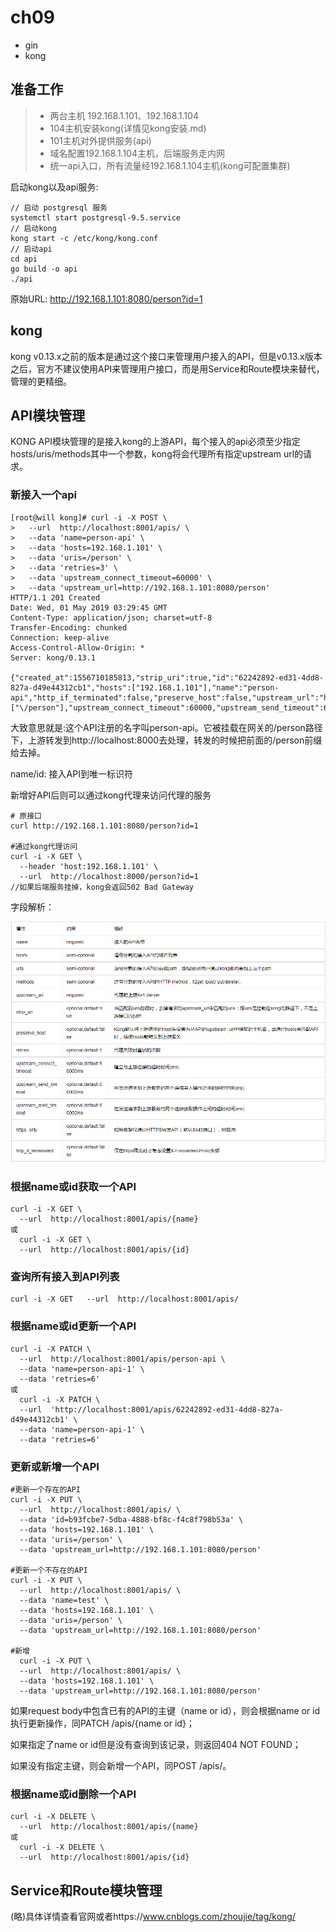 # ch09

- gin
- kong

## 准备工作
> * 两台主机 192.168.1.101、192.168.1.104
> * 104主机安装kong(详情见kong安装.md)
> * 101主机对外提供服务(api)
> * 域名配置192.168.1.104主机，后端服务走内网
> * 统一api入口，所有流量经192.168.1.104主机(kong可配置集群)

启动kong以及api服务:
```
// 启动 postgresql 服务
systemctl start postgresql-9.5.service
// 启动kong
kong start -c /etc/kong/kong.conf
// 启动api
cd api
go build -o api
./api
```

原始URL: http://192.168.1.101:8080/person?id=1

## kong

 kong v0.13.x之前的版本是通过这个接口来管理用户接入的API，但是v0.13.x版本之后，官方不建议使用API来管理用户接口，而是用Service和Route模块来替代，管理的更精细。

## API模块管理
KONG API模块管理的是接入kong的上游API，每个接入的api必须至少指定hosts/uris/methods其中一个参数，kong将会代理所有指定upstream url的请求。

### 新接入一个api
```
[root@will kong]# curl -i -X POST \
>   --url  http://localhost:8001/apis/ \
>   --data 'name=person-api' \
>   --data 'hosts=192.168.1.101' \
>   --data 'uris=/person' \
>   --data 'retries=3' \
>   --data 'upstream_connect_timeout=60000' \
>   --data 'upstream_url=http://192.168.1.101:8080/person'
HTTP/1.1 201 Created
Date: Wed, 01 May 2019 03:29:45 GMT
Content-Type: application/json; charset=utf-8
Transfer-Encoding: chunked
Connection: keep-alive
Access-Control-Allow-Origin: *
Server: kong/0.13.1

{"created_at":1556710185813,"strip_uri":true,"id":"62242892-ed31-4dd8-827a-d49e44312cb1","hosts":["192.168.1.101"],"name":"person-api","http_if_terminated":false,"preserve_host":false,"upstream_url":"http:\/\/192.168.1.101:8080\/person","uris":["\/person"],"upstream_connect_timeout":60000,"upstream_send_timeout":60000,"upstream_read_timeout":60000,"retries":3,"https_only":false}

```

大致意思就是:这个API注册的名字叫person-api。它被挂载在网关的/person路径下，上游转发到http://localhost:8000去处理，转发的时候把前面的/person前缀给去掉。

name/id: 接入API到唯一标识符

新增好API后则可以通过kong代理来访问代理的服务
```
# 原接口
curl http://192.168.1.101:8080/person?id=1

#通过kong代理访问
curl -i -X GET \
  --header 'host:192.168.1.101' \
  --url  http://localhost:8000/person?id=1
//如果后端服务挂掉，kong会返回502 Bad Gateway
```

字段解析：

![Image text](https://github.com/1819997197/micro/blob/master/ch09/kong.png)

### 根据name或id获取一个API
```
curl -i -X GET \
  --url  http://localhost:8001/apis/{name}
或
  curl -i -X GET \
  --url  http://localhost:8001/apis/{id}
```

### 查询所有接入到API列表
```
curl -i -X GET   --url  http://localhost:8001/apis/
```

### 根据name或id更新一个API
```
curl -i -X PATCH \
  --url  http://localhost:8001/apis/person-api \
  --data 'name=person-api-1' \
  --data 'retries=6'
或
  curl -i -X PATCH \
  --url  'http://localhost:8001/apis/62242892-ed31-4dd8-827a-d49e44312cb1' \
  --data 'name=person-api-1' \
  --data 'retries=6'
```

### 更新或新增一个API
```
#更新一个存在的API
curl -i -X PUT \
  --url  http://localhost:8001/apis/ \
  --data 'id=b93fcbe7-5dba-4888-bf8c-f4c8f798b53a' \
  --data 'hosts=192.168.1.101' \
  --data 'uris=/person' \
  --data 'upstream_url=http://192.168.1.101:8080/person'

#更新一个不存在的API
curl -i -X PUT \
  --url  http://localhost:8001/apis/ \
  --data 'name=test' \
  --data 'hosts=192.168.1.101' \
  --data 'uris=/person' \
  --data 'upstream_url=http://192.168.1.101:8080/person'

#新增
  curl -i -X PUT \
  --url  http://localhost:8001/apis/ \
  --data 'hosts=192.168.1.101' \
  --data 'upstream_url=http://192.168.1.101:8080/person'
```
如果request body中包含已有的API的主键（name or id），则会根据name or id 执行更新操作，同PATCH /apis/{name or id}；

如果指定了name or id但是没有查询到该记录，则返回404 NOT FOUND；

如果没有指定主键，则会新增一个API，同POST /apis/。

### 根据name或id删除一个API
```
curl -i -X DELETE \
  --url  http://localhost:8001/apis/{name}
或
  curl -i -X DELETE \
  --url  http://localhost:8001/apis/{id}
```

## Service和Route模块管理
(略)具体详情查看官网或者https://www.cnblogs.com/zhoujie/tag/kong/